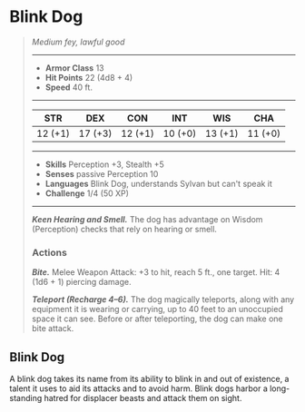# Blink Dog
>*Medium fey, lawful good*
>___
>- **Armor Class** 13
>- **Hit Points** 22 (4d8 + 4)
>- **Speed** 40 ft.
>___
>|STR|DEX|CON|INT|WIS|CHA|
>|:---:|:---:|:---:|:---:|:---:|:---:|
>|12 (+1)|17 (+3)|12 (+1)|10 (+0)|13 (+1)|11 (+0)|
>___
>- **Skills** Perception +3, Stealth +5
>- **Senses** passive Perception 10
>- **Languages** Blink Dog, understands Sylvan but can't speak it
>- **Challenge** 1/4 (50 XP)
>___
>***Keen Hearing and Smell.*** The dog has advantage on Wisdom (Perception) checks that rely on hearing or smell.  
>
>### Actions
>***Bite.*** Melee Weapon Attack: +3 to hit, reach 5 ft., one target. Hit: 4 (1d6 + 1) piercing damage.  
>
>***Teleport (Recharge 4–6).*** The dog magically teleports, along with any equipment it is wearing or carrying, up to 40 feet to an unoccupied space it can see. Before or after teleporting, the dog can make one bite attack.
## Blink Dog
A blink dog takes its name from its ability to blink in and out of existence, a talent it uses to aid its attacks and to avoid harm. Blink dogs harbor a long-standing hatred for displacer beasts and attack them on sight.